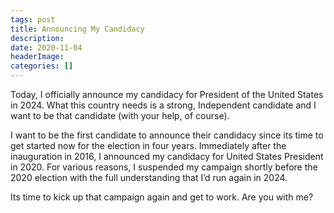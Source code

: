 ```yaml
---
tags: post
title: Announcing My Candidacy
description: 
date: 2020-11-04
headerImage: 
categories: []
---
```


Today, I officially announce my candidacy for President of the United States in 2024. What this country needs is a strong, Independent candidate and I want to be that candidate (with your help, of course).

I want to be the first candidate to announce their candidacy since its time to get started now for the election in four years. Immediately after the inauguration in 2016, I announced my candidacy for United States President in 2020. For various reasons, I suspended my campaign shortly before the 2020 election with the full understanding that I’d run again in 2024. 

Its time to kick up that campaign again and get to work. Are you with me?